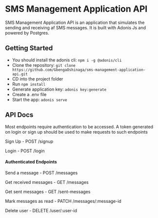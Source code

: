 # SMS Management Application API

SMS Management Application API is an application that simulates the sending and receiving af SMS messages. It is built with Adonis Js and powered by Postgres.

## Getting Started
 - You should install the adonis cli: `npm i -g @adonis/cli`
 - Clone the repository: `git clone https://github.com/GbengaOshinaga/sms-management-application-api.git`
 - CD into the project folder
 - Run `npm install`
 - Generate application key: `adonis key:generate`
 - Create a .env file
 - Start the app: `adonis serve`

## API Docs
Most endpoints require authentication to be accessed. A token generated on login or sign up should be used to make requests to such endpoints

Sign Up - POST /signup

Login - POST /login

#### Authenticated Endpoints
Send a message - POST /messages

Get received messages - GET /messages

Get sent messages - GET /sent-messages

Mark messages as read - PATCH /messages/:message-id

Delete user - DELETE /user/:user-id
